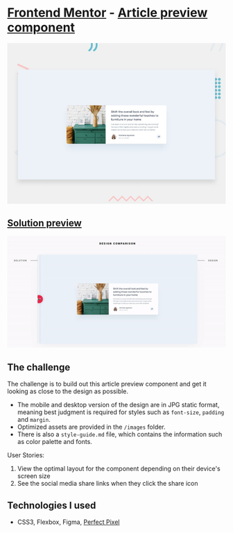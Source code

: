 # [Frontend Mentor](https://www.frontendmentor.io) - [Article preview component](https://www.frontendmentor.io/challenges/article-preview-component-dYBN_pYFT)

![Design preview for the Article Preview Component coding challenge](./design/desktop-preview.jpg)

## [Solution preview](https://www.frontendmentor.io/solutions/pure-css-solution-with-hoveractive-effects-E10i_akhC)

<p align="center">
  <img src="images/article-preview-solution.gif">
</p>

## The challenge

The challenge is to build out this article preview component and get it looking as close to the design as possible.

- The mobile and desktop version of the design are in JPG static format, meaning best judgment is required for styles such as `font-size`, `padding` and `margin`.
- Optimized assets are provided in the `/images` folder.
- There is also a `style-guide.md` file, which contains the information such as color palette and fonts.

User Stories:

1. View the optimal layout for the component depending on their device's screen size
2. See the social media share links when they click the share icon

## Technologies I used

- CSS3, Flexbox, Figma, [Perfect Pixel](https://www.welldonecode.com/perfectpixel)
